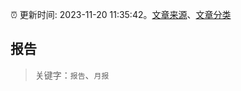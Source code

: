 :alarm_clock: 更新时间: 2023-11-20 11:35:42。[文章来源](/README.md)、[文章分类](/TAGS.md)

## 报告


> 关键字：`报告`、`月报`



